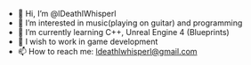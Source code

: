 - 👋 Hi, I’m @lDeathlWhisperl
- 👀 I’m interested in music(playing on guitar) and programming
- 🌱 I’m currently learning C++, Unreal Engine 4 (Blueprints)
- 💞️ I wish to work in game development
- 📫 How to reach me: ldeathlwhisperl@gmail.com

<!---
lDeathlWhisperl/lDeathlWhisperl is a ✨ special ✨ repository because its `README.md` (this file) appears on your GitHub profile.
You can click the Preview link to take a look at your changes.
--->
